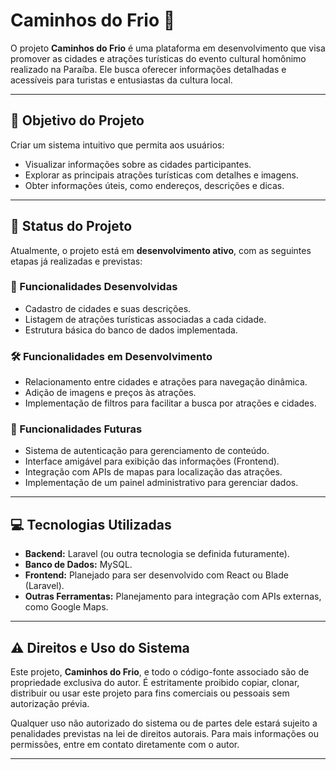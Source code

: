 # Caminhos do Frio 🌄

O projeto **Caminhos do Frio** é uma plataforma em desenvolvimento que visa promover as cidades e atrações turísticas do evento cultural homônimo realizado na Paraíba. Ele busca oferecer informações detalhadas e acessíveis para turistas e entusiastas da cultura local.

---

## 📌 Objetivo do Projeto

Criar um sistema intuitivo que permita aos usuários:
- Visualizar informações sobre as cidades participantes.
- Explorar as principais atrações turísticas com detalhes e imagens.
- Obter informações úteis, como endereços, descrições e dicas.

---

## 🚧 Status do Projeto

Atualmente, o projeto está em **desenvolvimento ativo**, com as seguintes etapas já realizadas e previstas:

### 🔨 Funcionalidades Desenvolvidas
- Cadastro de cidades e suas descrições.
- Listagem de atrações turísticas associadas a cada cidade.
- Estrutura básica do banco de dados implementada.

### 🛠 Funcionalidades em Desenvolvimento
- Relacionamento entre cidades e atrações para navegação dinâmica.
- Adição de imagens e preços às atrações.
- Implementação de filtros para facilitar a busca por atrações e cidades.

### 📅 Funcionalidades Futuras
- Sistema de autenticação para gerenciamento de conteúdo.
- Interface amigável para exibição das informações (Frontend).
- Integração com APIs de mapas para localização das atrações.
- Implementação de um painel administrativo para gerenciar dados.

---

## 💻 Tecnologias Utilizadas

- **Backend:** Laravel (ou outra tecnologia se definida futuramente).
- **Banco de Dados:** MySQL.
- **Frontend:** Planejado para ser desenvolvido com React ou Blade (Laravel).
- **Outras Ferramentas:** Planejamento para integração com APIs externas, como Google Maps.

---

## ⚠️ Direitos e Uso do Sistema

Este projeto, **Caminhos do Frio**, e todo o código-fonte associado são de propriedade exclusiva do autor. É estritamente proibido copiar, clonar, distribuir ou usar este projeto para fins comerciais ou pessoais sem autorização prévia.

Qualquer uso não autorizado do sistema ou de partes dele estará sujeito a penalidades previstas na lei de direitos autorais. Para mais informações ou permissões, entre em contato diretamente com o autor.

---
